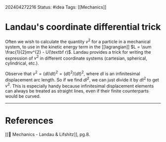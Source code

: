 202404272216
Status: #idea
Tags: [[Mechanics]]

# Landau's coordinate differential trick

Often we wish to calculate the quantity $v^2$ for a particle in a mechanical system, to use in the kinetic energy term in the [[lagrangian]] $L = \sum \frac{1}{2}mv^{2} - U(\textbf r)$.  Landau provides a trick for writing the expression of $v^2$ in different coordinate systems (cartesian, spherical, cylindrical, etc.). 

Observe that $v^{2}= ({dl}/{dt})^{2}= (dl)^2/(dt)^2$, where $dl$ is an infinitesimal displacement arc length. So if we find $dl^2$, we can just divide it by $dt^2$ to get $v^2$. This is especially handy because infinitesimal displacement elements can always be treated as straight lines, even if their finite counterparts would be curved.



___
# References
[[📕 Mechanics - Landau & Lifshitz]], pg.8.